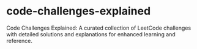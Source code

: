 # code-challenges-explained
Code Challenges Explained: A curated collection of LeetCode challenges with detailed solutions and explanations for enhanced learning and reference.
